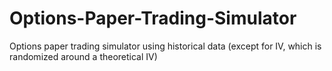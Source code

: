 # Options-Paper-Trading-Simulator
Options paper trading simulator using historical data (except for IV, which is randomized around a theoretical IV)
